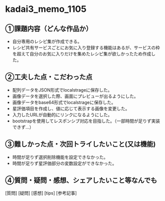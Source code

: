 # kadai3_memo_1105
## ①課題内容（どんな作品か）
- 自分専用のレシピ集が作成できる。
- レシピ共有サービスごとにお気に入り登録する機能はあるが、サービスの枠を超えて自分のお気に入りだけを集めたレシピ集が欲しかったため作成した。

## ②工夫した点・こだわった点
- 配列データをJSON形式でlocalstrageに保存した。
- 画像データを選択した際、画面にプレビューが出るようにした。
- 画像データをbase64形式でlocalstrageに保存した。
- 星評価項目を作成し、値に応じて表示する画像を変更した。
- 入力したURLが自動的にリンクになるようにした。
- bootstrapを使用してレスポンシブ対応を目指した。（一部時間が足りず実装できず...）

## ③難しかった点・次回トライしたいこと(又は機能)
- 時間が足りず選択削除機能を設定できなかった。
- 時間が足りず星評価部分の変数設定ができなかった。

## ④質問・疑問・感想、シェアしたいこと等なんでも
[質問]
[疑問]
[感想]
[tips]
[参考記事]